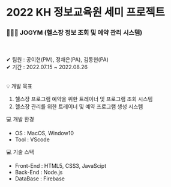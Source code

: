 # 2022 KH 정보교육원 세미 프로젝트
### 🤸🏻‍♀️ JOGYM (헬스장 정보 조회 및 예약 관리 시스템)
<br />
<br />
✔ 팀원 : 공이현(PM), 정채은(PA), 김동현(PA)
<br />
✔ 기간 : 2022.07.15 ~ 2022.08.26
<br />
<br />

💡 개발 목표
  1. 헬스장 프로그램 예약을 위한 트레이너 및 프로그램 조회 시스템
  2. 헬스장 관리를 위한 트레이너 및 예약 프로그램 생성 시스템

💻 개발 환경
  * OS : MacOS, Window10
  * Tool : VScode

💻 기술 스택
  * Front-End : HTML5, CSS3, JavaScipt
  * Back-End : Node.js
  * DataBase : Firebase
